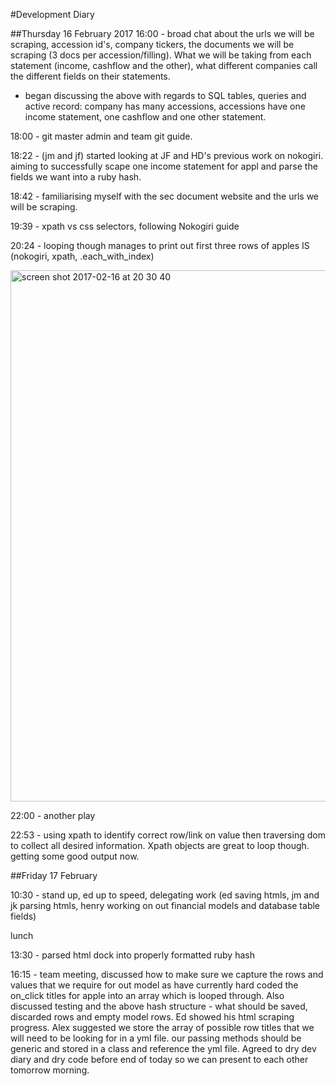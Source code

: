 #Development Diary

##Thursday 16 February 2017
16:00 - broad chat about the urls we will be scraping, accession id's, company tickers, the documents we will be scraping (3 docs per accession/filling).
What we will be taking from each statement (income, cashflow and the other), what different companies call the different fields on their statements.
- began discussing the above with regards to SQL tables, queries and active record:
    company has many accessions, accessions have one income statement, one cashflow and one other statement.

18:00 - git master admin and team git guide.

18:22 - (jm and jf) started looking at JF and HD's previous work on nokogiri. aiming to successfully scape one income statement for appl and parse the fields we want into a ruby hash.

18:42 - familiarising myself with the sec document website and the urls we will be scraping.

19:39 - xpath vs css selectors, following Nokogiri guide

20:24 - looping though manages to print out first three rows of apples IS (nokogiri, xpath, .each_with_index)

<img width="850" alt="screen shot 2017-02-16 at 20 30 40" src="https://cloud.githubusercontent.com/assets/20629455/23039963/72768190-f487-11e6-8e98-297123928f27.png">

22:00 - another play

22:53 - using xpath to identify correct row/link on value then traversing dom to collect all desired information.  Xpath objects are great to loop though.  getting some good output now.

##Friday 17 February

10:30 - stand up, ed up to speed, delegating work (ed saving htmls, jm and jk parsing htmls, henry working on out financial models and database table fields)

lunch

13:30 - parsed html dock into properly formatted ruby hash

16:15 - team meeting, discussed how to make sure we capture the rows and values that we require for out model as have currently hard coded the on_click titles for apple into an array which is looped through.
Also discussed testing and the above hash structure - what should be saved, discarded rows and empty model rows.
Ed showed his html scraping progress.
Alex suggested we store the array of possible row titles that we will need to be looking for in a yml file.  our passing methods should be generic and stored in a class and reference the yml file.
Agreed to dry dev diary and dry code before end of today so we can present to each other tomorrow morning.
